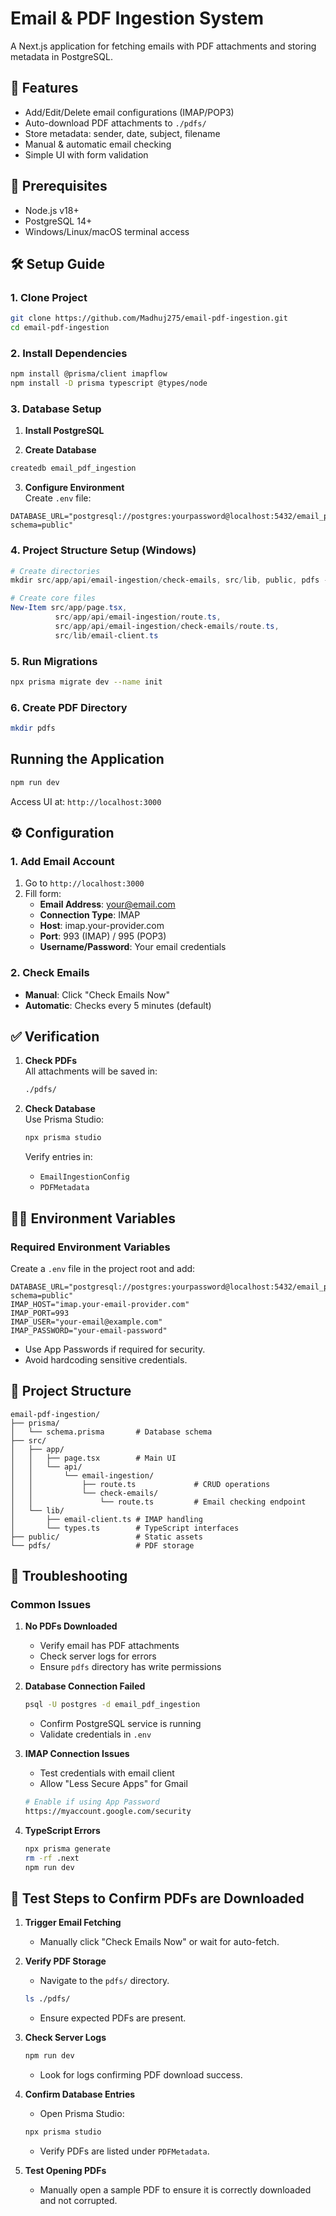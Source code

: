 # Email & PDF Ingestion System

A Next.js application for fetching emails with PDF attachments and storing metadata in PostgreSQL.

## 🚀 Features
- Add/Edit/Delete email configurations (IMAP/POP3)
- Auto-download PDF attachments to `./pdfs/`
- Store metadata: sender, date, subject, filename
- Manual & automatic email checking
- Simple UI with form validation

## 👋 Prerequisites
- Node.js v18+
- PostgreSQL 14+
- Windows/Linux/macOS terminal access

## 🛠️ Setup Guide

### 1. Clone Project
```bash
git clone https://github.com/Madhuj275/email-pdf-ingestion.git
cd email-pdf-ingestion
```

### 2. Install Dependencies
```bash
npm install @prisma/client imapflow
npm install -D prisma typescript @types/node
```

### 3. Database Setup
1. **Install PostgreSQL**  
   

2. **Create Database**
```bash
createdb email_pdf_ingestion
```

3. **Configure Environment**  
   Create `.env` file:
```env
DATABASE_URL="postgresql://postgres:yourpassword@localhost:5432/email_pdf_ingestion?schema=public"
```

### 4. Project Structure Setup (Windows)
```powershell
# Create directories
mkdir src/app/api/email-ingestion/check-emails, src/lib, public, pdfs -Force

# Create core files
New-Item src/app/page.tsx,
          src/app/api/email-ingestion/route.ts,
          src/app/api/email-ingestion/check-emails/route.ts,
          src/lib/email-client.ts
```

### 5. Run Migrations
```bash
npx prisma migrate dev --name init
```

### 6. Create PDF Directory
```bash
mkdir pdfs
```

## Running the Application
```bash
npm run dev
```
Access UI at: `http://localhost:3000`

## ⚙️ Configuration

### 1. Add Email Account
1. Go to `http://localhost:3000`
2. Fill form:
   - **Email Address**: your@email.com
   - **Connection Type**: IMAP
   - **Host**: imap.your-provider.com
   - **Port**: 993 (IMAP) / 995 (POP3)
   - **Username/Password**: Your email credentials

### 2. Check Emails
- **Manual**: Click "Check Emails Now"
- **Automatic**: Checks every 5 minutes (default)

## ✅ Verification

1. **Check PDFs**  
   All attachments will be saved in:
   ```bash
   ./pdfs/
   ```

2. **Check Database**  
   Use Prisma Studio:
   ```bash
   npx prisma studio
   ```
   Verify entries in:
   - `EmailIngestionConfig`
   - `PDFMetadata`

## 💁‍♂️ Environment Variables

### Required Environment Variables
Create a `.env` file in the project root and add:

```env
DATABASE_URL="postgresql://postgres:yourpassword@localhost:5432/email_pdf_ingestion?schema=public"
IMAP_HOST="imap.your-email-provider.com"
IMAP_PORT=993
IMAP_USER="your-email@example.com"
IMAP_PASSWORD="your-email-password"
```
- Use App Passwords if required for security.
- Avoid hardcoding sensitive credentials.

## 📂 Project Structure
```
email-pdf-ingestion/
├── prisma/
│   └── schema.prisma       # Database schema
├── src/
│   ├── app/
│   │   ├── page.tsx        # Main UI
│   │   └── api/
│   │       └── email-ingestion/
│   │           ├── route.ts             # CRUD operations
│   │           └── check-emails/
│   │               └── route.ts         # Email checking endpoint
│   └── lib/
│       ├── email-client.ts # IMAP handling
│       └── types.ts        # TypeScript interfaces
├── public/                 # Static assets
└── pdfs/                   # PDF storage
```

## 🚨 Troubleshooting

### Common Issues

1. **No PDFs Downloaded**
   - Verify email has PDF attachments
   - Check server logs for errors
   - Ensure `pdfs` directory has write permissions

2. **Database Connection Failed**
   ```bash
   psql -U postgres -d email_pdf_ingestion
   ```
   - Confirm PostgreSQL service is running
   - Validate credentials in `.env`

3. **IMAP Connection Issues**
   - Test credentials with email client
   - Allow "Less Secure Apps" for Gmail
   ```bash
   # Enable if using App Password
   https://myaccount.google.com/security
   ```

4. **TypeScript Errors**
   ```bash
   npx prisma generate
   rm -rf .next
   npm run dev
   ```

## 🌟 Test Steps to Confirm PDFs are Downloaded

1. **Trigger Email Fetching**
   - Manually click "Check Emails Now" or wait for auto-fetch.

2. **Verify PDF Storage**
   - Navigate to the `pdfs/` directory.
   ```bash
   ls ./pdfs/
   ```
   - Ensure expected PDFs are present.

3. **Check Server Logs**
   ```bash
   npm run dev
   ```
   - Look for logs confirming PDF download success.

4. **Confirm Database Entries**
   - Open Prisma Studio:
   ```bash
   npx prisma studio
   ```
   - Verify PDFs are listed under `PDFMetadata`.

5. **Test Opening PDFs**
   - Manually open a sample PDF to ensure it is correctly downloaded and not corrupted.




